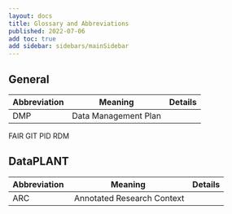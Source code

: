```yaml
---
layout: docs
title: Glossary and Abbreviations
published: 2022-07-06
add toc: true
add sidebar: sidebars/mainSidebar
---
```



## General

Abbreviation | Meaning | Details
---------|----------|---------
DMP | Data Management Plan | 
FAIR
GIT
PID
RDM

## DataPLANT

Abbreviation | Meaning | Details
---------|----------|---------
ARC | Annotated Research Context |  
